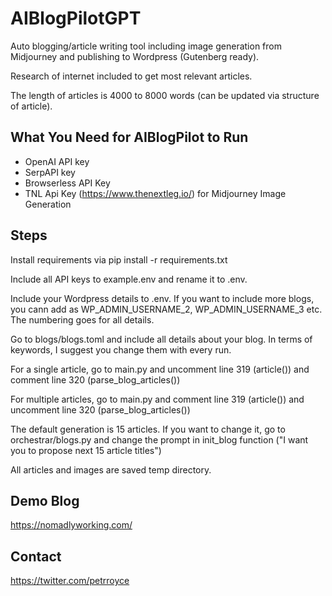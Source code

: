 # AIBlogPilotGPT

Auto blogging/article writing tool including image generation from Midjourney and publishing to Wordpress (Gutenberg ready).

Research of internet included to get most relevant articles.

The length of articles is 4000 to 8000 words (can be updated via structure of article).

## What You Need for AIBlogPilot to Run

- OpenAI API key
- SerpAPI key
- Browserless API Key
- TNL Api Key (https://www.thenextleg.io/) for Midjourney Image Generation

## Steps

Install requirements via pip install -r requirements.txt

Include all API keys to example.env and rename it to .env.

Include your Wordpress details to .env. If you want to include more blogs, you cann add as WP_ADMIN_USERNAME_2, WP_ADMIN_USERNAME_3 etc. The numbering goes for all details.

Go to blogs/blogs.toml and include all details about your blog. In terms of keywords, I suggest you change them with every run.

For a single article, go to main.py and uncomment line 319 (article()) and comment line 320 (parse_blog_articles())

For multiple articles, go to main.py and comment line 319 (article()) and uncomment line 320 (parse_blog_articles())

The default generation is 15 articles. If you want to change it, go to orchestrar/blogs.py and change the prompt in init_blog function ("I want you to propose next 15 article titles")

All articles and images are saved temp directory.

## Demo Blog

https://nomadlyworking.com/

## Contact

https://twitter.com/petrroyce

